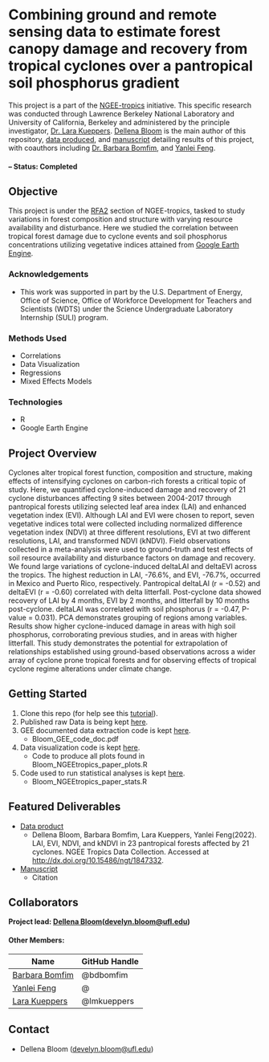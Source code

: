 # Combining ground and remote sensing data to estimate forest canopy damage and recovery from tropical cyclones over a pantropical soil phosphorus gradient

This project is a part of the
[NGEE-tropics](https://ngee-tropics.lbl.gov) initiative. This specific
research was conducted through Lawrence Berkeley National Laboratory and
University of California, Berkeley and administered by the principle
investigator, [Dr. Lara
Kueppers](https://eesa.lbl.gov/profiles/lara-kueppers/). [Dellena
Bloom]() is the main author of this repository, [data
produced](http://dx.doi.org/10.15486/ngt/1847332), and [manuscript]()
detailing results of this project, with coauthors including [Dr. Barbara
Bomfim](https://eesa.lbl.gov/profiles/barbara-bomfim/), and [Yanlei
Feng](https://eesa.lbl.gov/profiles/yanlei-feng/).

#### – Status: Completed

## Objective

This project is under the
[RFA2](https://ngee-tropics.lbl.gov/research/research-focus-area-2/)
section of NGEE-tropics, tasked to study variations in forest
composition and structure with varying resource availability and
disturbance. Here we studied the correlation between tropical forest
damage due to cyclone events and soil phosphorus concentrations
utilizing vegetative indices attained from [Google Earth
Engine](https://earthengine.google.com).

### Acknowledgements

-   This work was supported in part by the U.S. Department of Energy,
    Office of Science, Office of Workforce Development for Teachers and
    Scientists (WDTS) under the Science Undergraduate Laboratory
    Internship (SULI) program.

### Methods Used

-   Correlations
-   Data Visualization
-   Regressions
-   Mixed Effects Models

### Technologies

-   R
-   Google Earth Engine

## Project Overview

Cyclones alter tropical forest function, composition and structure,
making effects of intensifying cyclones on carbon-rich forests a
critical topic of study. Here, we quantified cyclone-induced damage and
recovery of 21 cyclone disturbances affecting 9 sites between 2004-2017
through pantropical forests utilizing selected leaf area index (LAI) and
enhanced vegetation index (EVI). Although LAI and EVI were chosen to
report, seven vegetative indices total were collected including
normalized difference vegetation index (NDVI) at three different
resolutions, EVI at two different resolutions, LAI, and transformed NDVI
(kNDVI). Field observations collected in a meta-analysis were used to
ground-truth and test effects of soil resource availability and
disturbance factors on damage and recovery. We found large variations of
cyclone-induced deltaLAI and deltaEVI across the tropics. The highest
reduction in LAI, -76.6%, and EVI, -76.7%, occurred in Mexico and Puerto
Rico, respectively. Pantropical deltaLAI (r = -0.52) and deltaEVI (r =
-0.60) correlated with delta litterfall. Post-cyclone data showed
recovery of LAI by 4 months, EVI by 2 months, and litterfall by 10
months post-cyclone. deltaLAI was correlated with soil phosphorus (r =
-0.47, P-value = 0.031). PCA demonstrates grouping of regions among
variables. Results show higher cyclone-induced damage in areas with high
soil phosphorus, corroborating previous studies, and in areas with
higher litterfall. This study demonstrates the potential for
extrapolation of relationships established using ground-based
observations across a wider array of cyclone prone tropical forests and
for observing effects of tropical cyclone regime alterations under
climate change.

## Getting Started

1.  Clone this repo (for help see this
    [tutorial](https://help.github.com/articles/cloning-a-repository/)).
2.  Published raw Data is being kept
    [here](http://dx.doi.org/10.15486/ngt/1847332).
3.  GEE documented data extraction code is kept
    [here](https://github.com/DelliB/NGEEt_cyclone_VI_study/blob/main/doc/Bloom_GEE_code_documentation.pdf).
    -   Bloom_GEE_code_doc.pdf
4.  Data visualization code is kept
    [here](https://github.com/DelliB/NGEEt_cyclone_VI_study/tree/main/plots).
    -   Code to produce all plots found in
        Bloom_NGEEtropics_paper_plots.R
5.  Code used to run statistical analyses is kept
    [here](https://github.com/DelliB/NGEEt_cyclone_VI_study/tree/main/stats).
    -   Bloom_NGEEtropics_paper_stats.R

## Featured Deliverables

-   [Data product](http://dx.doi.org/10.15486/ngt/1847332)
    -   Dellena Bloom, Barbara Bomfim, Lara Kueppers, Yanlei Feng(2022).
        LAI, EVI, NDVI, and kNDVI in 23 pantropical forests affected by
        21 cyclones. NGEE Tropics Data Collection. Accessed at
        <http://dx.doi.org/10.15486/ngt/1847332>.
-   [Manuscript](link)
    -   Citation

## Collaborators

**Project lead: [Dellena
Bloom](https://github.com/DelliB)(<develyn.bloom@ufl.edu>)**

#### Other Members:

| Name                                           | GitHub Handle |
|------------------------------------------------|---------------|
| [Barbara Bomfim](https://github.com/bdbomfim)  | @bdbomfim     |
| [Yanlei Feng]()                                | @             |
| [Lara Kueppers](https://github.com/lmkueppers) | @lmkueppers   |

## Contact

-   Dellena Bloom (<develyn.bloom@ufl.edu>)
